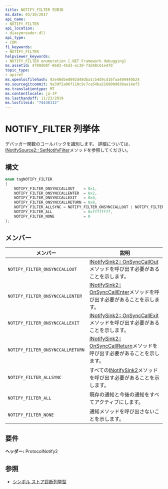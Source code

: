 ```yaml
---
title: NOTIFY_FILTER 列挙体
ms.date: 03/30/2017
api_name:
- NOTIFY_FILTER
api_location:
- diasymreader.dll
api_type:
- COM
f1_keywords:
- NOTIFY_FILTER
helpviewer_keywords:
- NOTIFY_FILTER enumeration [.NET Framework debugging]
ms.assetid: 4789d08f-8683-45d3-ac30-73d48c61e470
topic_type:
- apiref
ms.openlocfilehash: 92e40dbe8892d48dba1c54d9cd16faa409440b24
ms.sourcegitcommit: 9a39f2a06f110c9c7ca54ba216900d038aa14ef3
ms.translationtype: MT
ms.contentlocale: ja-JP
ms.lasthandoff: 11/23/2019
ms.locfileid: "74438112"
---
```

# <a name="notify_filter-enumeration"></a>NOTIFY_FILTER 列挙体
デバッガー関数のコールバックを識別します。 詳細については、 [INotifySource2:: SetNotifyFilter](../../../../docs/framework/unmanaged-api/diagnostics/inotifysource2-setnotifyfilter-method.md)メソッドを参照してください。  
  
## <a name="syntax"></a>構文  
  
```cpp  
enum tagNOTIFY_FILTER  
{  
    NOTIFY_FILTER_ONSYNCCALLOUT    = 0x1,  
    NOTIFY_FILTER_ONSYNCCALLENTER  = 0x2,  
    NOTIFY_FILTER_ONSYNCCALLEXIT   = 0x4,  
    NOTIFY_FILTER_ONSYNCCALLRETURN = 0x8,  
    NOTIFY_FILTER_ALLSYNC = NOTIFY_FILTER_ONSYNCCALLOUT | NOTIFY_FILTER_ONSYNCCALLENTER | NOTIFY_FILTER_ONSYNCCALLEXIT | NOTIFY_FILTER_ONSYNCCALLRETURN,  
    NOTIFY_FILTER_ALL              = 0xffffffff,  
    NOTIFY_FILTER_NONE             = 0  
};  
```  
  
## <a name="members"></a>メンバー  
  
|メンバー|説明|  
|------------|-----------------|  
|`NOTIFY_FILTER_ONSYNCCALLOUT`|[INotifySink2:: OnSyncCallOut](../../../../docs/framework/unmanaged-api/diagnostics/inotifysink2-onsynccallout-method.md)メソッドを呼び出す必要があることを示します。|  
|`NOTIFY_FILTER_ONSYNCCALLENTER`|[INotifySink2:: OnSyncCallEnter](../../../../docs/framework/unmanaged-api/diagnostics/inotifysink2-onsynccallenter-method.md)メソッドを呼び出す必要があることを示します。|  
|`NOTIFY_FILTER_ONSYNCCALLEXIT`|[INotifySink2:: OnSyncCallExit](../../../../docs/framework/unmanaged-api/diagnostics/inotifysink2-onsynccallexit-method.md)メソッドを呼び出す必要があることを示します。|  
|`NOTIFY_FILTER_ONSYNCCALLRETURN`|[INotifySink2:: OnSyncCallReturn](../../../../docs/framework/unmanaged-api/diagnostics/inotifysink2-onsynccallreturn-method.md)メソッドを呼び出す必要があることを示します。|  
|`NOTIFY_FILTER_ALLSYNC`|すべての[INotifySink2](../../../../docs/framework/unmanaged-api/diagnostics/inotifysink2-interface.md)メソッドを呼び出す必要があることを示します。|  
|`NOTIFY_FILTER_ALL`|既存の通知と今後の通知をすべてアクティブにします。|  
|`NOTIFY_FILTER_NONE`|通知メソッドを呼び出さないことを示します。|  
  
## <a name="requirements"></a>要件  
 **ヘッダー:** ProtocolNotify2  
  
## <a name="see-also"></a>参照

- [シンボル ストア診断列挙型](../../../../docs/framework/unmanaged-api/diagnostics/diagnostics-symbol-store-enumerations.md)

